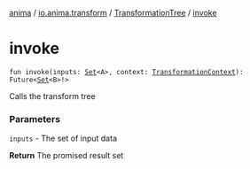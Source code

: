 [anima](../../index.md) / [io.anima.transform](../index.md) / [TransformationTree](index.md) / [invoke](./invoke.md)

# invoke

`fun invoke(inputs: `[`Set`](https://kotlinlang.org/api/latest/jvm/stdlib/kotlin.collections/-set/index.html)`<A>, context: `[`TransformationContext`](../-transformation-context/index.md)`): Future<`[`Set`](https://kotlinlang.org/api/latest/jvm/stdlib/kotlin.collections/-set/index.html)`<B>!>`

Calls the transform tree

### Parameters

`inputs` - The set of input data

**Return**
The promised result set

